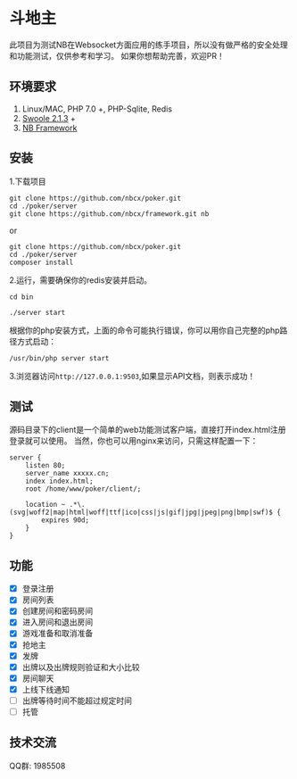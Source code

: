 # 斗地主

此项目为测试NB在Websocket方面应用的练手项目，所以没有做严格的安全处理和功能测试，仅供参考和学习。
如果你想帮助完善，欢迎PR！

## 环境要求

1. Linux/MAC, PHP 7.0 +, PHP-Sqlite, Redis
2. [Swoole 2.1.3](https://github.com/swoole/swoole-src/releases) +
3. [NB Framework](https://github.com/nbcx/framework)


## 安装

1.下载项目
```shell
git clone https://github.com/nbcx/poker.git
cd ./poker/server
git clone https://github.com/nbcx/framework.git nb
```
or
```shell
git clone https://github.com/nbcx/poker.git
cd ./poker/server
composer install
```

2.运行，需要确保你的redis安装并启动。
```shell
cd bin

./server start
```
根据你的php安装方式，上面的命令可能执行错误，你可以用你自己完整的php路径方式启动：
```shell
/usr/bin/php server start
```

3.浏览器访问`http://127.0.0.1:9503`,如果显示API文档，则表示成功！


## 测试
源码目录下的client是一个简单的web功能测试客户端，直接打开index.html注册登录就可以使用。
当然，你也可以用nginx来访问，只需这样配置一下：
```
server {
    listen 80;
    server_name xxxxx.cn;
    index index.html;
    root /home/www/poker/client/;

    location ~ .*\.(svg|woff2|map|html|woff|ttf|ico|css|js|gif|jpg|jpeg|png|bmp|swf)$ {
        expires 90d;
    }
}
```

## 功能

- [x] 登录注册
- [x] 房间列表
- [x] 创建房间和密码房间
- [x] 进入房间和退出房间
- [x] 游戏准备和取消准备
- [x] 抢地主
- [x] 发牌
- [x] 出牌以及出牌规则验证和大小比较
- [x] 房间聊天
- [x] 上线下线通知
- [ ] 出牌等待时间不能超过规定时间
- [ ] 托管

## 技术交流

QQ群: 1985508